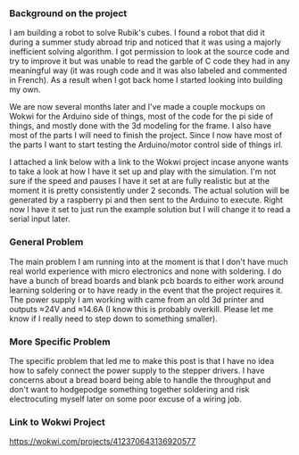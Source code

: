 ### Background on the project
I am building a robot to solve Rubik's cubes. I found a robot that did it during a summer study abroad trip and noticed that it was using a majorly inefficient solving algorithm. I got permission to look at the source code and try to improve it but was unable to read the garble of C code they had in any meaningful way (it was rough code and it was also labeled and commented in French). As a result when I got back home I started looking into building my own.

We are now several months later and I've made a couple mockups on Wokwi for the Arduino side of things, most of the code for the pi side of things, and mostly done with the 3d modeling for the frame. I also have most of the parts I will need to finish the project. Since I now have most of the parts I want to start testing the Arduino/motor control side of things irl.

I attached a link below with a link to the Wokwi project incase anyone wants to take a look at how I have it set up and play with the simulation. I'm not sure if the speed and pauses I have it set at are fully realistic but at the moment it is pretty consistently under 2 seconds. The actual solution will be generated by a raspberry pi and then sent to the Arduino to execute. Right now I have it set to just run the example solution but I will change it to read a serial input later.

### General Problem
The main problem I am running into at the moment is that I don't have much real world experience with micro electronics and none with soldering. I do have a bunch of bread boards and blank pcb boards to either work around learning soldering or to have ready in the event that the project requires it. The power supply I am working with came from an old 3d printer and outputs ≈24V and ≈14.6A (I know this is probably overkill. Please let me know if I really need to step down to something smaller). 

### More Specific Problem
The specific problem that led me to make this post is that I have no idea how to safely connect the power supply to the stepper drivers. I have concerns about a bread board being able to handle the throughput and don't want to hodgepodge something together soldering and risk electrocuting myself later on some poor excuse of a wiring job.

### Link to Wokwi Project
https://wokwi.com/projects/412370643136920577